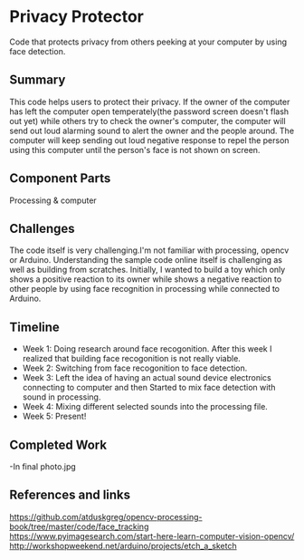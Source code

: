 

# Privacy Protector

Code that protects privacy from others peeking at your computer by using face detection.

## Summary

This code helps users to protect their privacy. If the owner of the computer has left the computer open temperately(the password screen doesn't flash out yet) while others try to check the owner's computer, the computer will send out loud alarming sound to alert the owner and the people around. The computer will keep sending out loud negative response to repel the person using this computer until the person's face is not shown on screen.

## Component Parts

Processing & computer

## Challenges
The code itself is very challenging.I'm not familiar with processing, opencv or Arduino. Understanding the sample code online itself is challenging as well as building from scratches. Initially, I wanted to build a toy which only shows a positive reaction to its owner while shows a negative reaction to other people by using face recognition in processing while connected to Arduino.


## Timeline

- Week 1: Doing research around face recogonition. After this week I realized that building face recogonition is not really viable. 
- Week 2: Switching from face recogonition to face detection. 
- Week 3: Left the idea of having an actual sound device electronics connecting to computer and then Started to mix face detection with sound in processing. 
- Week 4: Mixing different selected sounds into the processing file.
- Week 5: Present!

## Completed Work

 -In final photo.jpg

## References and links
https://github.com/atduskgreg/opencv-processing-book/tree/master/code/face_tracking
https://www.pyimagesearch.com/start-here-learn-computer-vision-opencv/
http://workshopweekend.net/arduino/projects/etch_a_sketch
